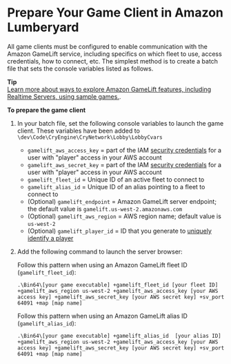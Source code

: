 # Prepare Your Game Client in Amazon Lumberyard<a name="game-client-intro"></a>

All game clients must be configured to enable communication with the Amazon GameLift service, including specifics on which fleet to use, access credentials, how to connect, etc\. The simplest method is to create a batch file that sets the console variables listed as follows\.

**Tip**  
[Learn more about ways to explore Amazon GameLift features, including Realtime Servers, using sample games\.](gamelift-explore.md)\.

**To prepare the game client**

1. In your batch file, set the following console variables to launch the game client\. These variables have been added to `\dev\Code\CryEngine\CryNetwork\Lobby\LobbyCvars`
   + `gamelift_aws_access_key` = part of the IAM [security credentials](setting-up-aws-login.md) for a user with "player" access in your AWS account 
   + `gamelift_aws_secret_key` = part of the IAM [security credentials](setting-up-aws-login.md) for a user with "player" access in your AWS account
   + `gamelift_fleet_id` = Unique ID of an active fleet to connect to
   + `gamelift_alias_id` = Unique ID of an alias pointing to a fleet to connect to
   + \(Optional\) `gamelift_endpoint` = Amazon GameLift server endpoint; the default value is `gamelift.us-west-2.amazonaws.com`
   + \(Optional\) `gamelift_aws_region` = AWS region name; default value is `us-west-2`
   + \(Optional\) `gamelift_player_id` = ID that you generate to [uniquely identify a player](player-sessions-player-identifiers.md)

1. Add the following command to launch the server browser: 

   Follow this pattern when using an Amazon GameLift fleet ID \(`gamelift_fleet_id`\):

   ```
   .\Bin64\[your game executable] +gamelift_fleet_id [your fleet ID] +gamelift_aws_region us-west-2 +gamelift_aws_access_key [your AWS access key] +gamelift_aws_secret_key [your AWS secret key] +sv_port 64091 +map [map name]
   ```

   Follow this pattern when using an Amazon GameLift alias ID \(`gamelift_alias_id`\):

   ```
   .\Bin64\[your game executable] +gamelift_alias_id  [your alias ID] +gamelift_aws_region us-west-2 +gamelift_aws_access_key [your AWS access key] +gamelift_aws_secret_key [your AWS secret key] +sv_port 64091 +map [map name]
   ```